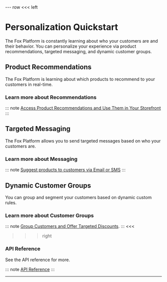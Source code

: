 --- row
<<< left
# Personalization Quickstart

The Fox Platform is constantly learning about who your customers are and their behavior. 
You can personalize your experience via product recommendations, targeted messaging, and dynamic customer groups.

## Product Recommendations

The Fox Platform is learning about which products to recommend to your customers in real-time.  

### Learn more about Recommendations
::: note
[Access Product Recommendations and Use Them in Your Storefront](recommendations.md)
:::

## Targeted Messaging

The Fox Platform allows you to send targeted messages based on who your customers are.

### Learn more about Messaging
::: note
[Suggest products to customers via Email or SMS](messaging.md)
:::

## Dynamic Customer Groups

You can group and segment your customers based on dynamic custom rules.

### Learn more about Customer Groups
::: note
[Group Customers and Offer Targeted Discounts](customer-groups.md).
:::
<<<

>>> right

### API Reference
See the API reference for more.

::: note
[API Reference](api/index.html)
:::

>>>

---
